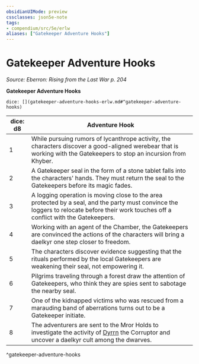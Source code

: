 ```yaml
---
obsidianUIMode: preview
cssclasses: json5e-note
tags:
- compendium/src/5e/erlw
aliases: ["Gatekeeper Adventure Hooks"]
---
```

# Gatekeeper Adventure Hooks
*Source: Eberron: Rising from the Last War p. 204* 

**Gatekeeper Adventure Hooks**

`dice: [](gatekeeper-adventure-hooks-erlw.md#^gatekeeper-adventure-hooks)`

| dice: d8 | Adventure Hook |
|----------|----------------|
| 1 | While pursuing rumors of lycanthrope activity, the characters discover a good-aligned werebear that is working with the Gatekeepers to stop an incursion from Khyber. |
| 2 | A Gatekeeper seal in the form of a stone tablet falls into the characters' hands. They must return the seal to the Gatekeepers before its magic fades. |
| 3 | A logging operation is moving close to the area protected by a seal, and the party must convince the loggers to relocate before their work touches off a conflict with the Gatekeepers. |
| 4 | Working with an agent of the Chamber, the Gatekeepers are convinced the actions of the characters will bring a daelkyr one step closer to freedom. |
| 5 | The characters discover evidence suggesting that the rituals performed by the local Gatekeepers are weakening their seal, not empowering it. |
| 6 | Pilgrims traveling through a forest draw the attention of Gatekeepers, who think they are spies sent to sabotage the nearby seal. |
| 7 | One of the kidnapped victims who was rescued from a marauding band of aberrations turns out to be a Gatekeeper initiate. |
| 8 | The adventurers are sent to the Mror Holds to investigate the activity of [Dyrrn](compendium/bestiary/npc/dyrrn-erlw.md) the Corruptor and uncover a daelkyr cult among the dwarves. |
^gatekeeper-adventure-hooks